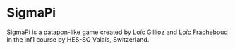 # SigmaPi
SigmaPi is a patapon-like game created by [Loïc Gillioz](https://github.com/loicgillioz) and [Loïc Fracheboud](https://github.com/loicfracheboud) in the inf1 course by HES-SO Valais, Switzerland.
